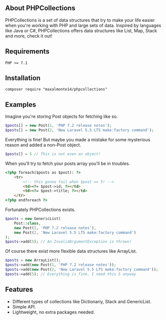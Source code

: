 ## About PHPCollections

PHPCollections is a set of data structures that try to make your life easier when you're working with PHP and large sets of data. Inspired by languages like Java or C#, PHPCollections offers data structures like List, Map, Stack and more, check it out!

## Requirements

```
PHP >= 7.1
```

## Installation

```
composer require "maxalmonte14/phpcollections"
``` 

## Examples

Imagine you're storing Post objects for fetching like so.

```php
$posts[] = new Post(1, 'PHP 7.2 release notes');
$posts[] = new Post(2, 'New Laravel 5.5 LTS make:factory command');
```

Everything is fine! But maybe you made a mistake for some mysterious reason and added a non-Post object.

```php
$posts[] = 5 // This is not even an object!
```

When you'll try to fetch your posts array you'll be in troubles.

```html
<?php foreach($posts as $post): ?>
    <tr>
        <!-- this gonna fail when $post == 5! -->
        <td><?= $post->id; ?></td>
        <td><?= $post->title; ?></td>
    </tr>
<?php endforeach ?>
```

Fortunately PHPCollections exists.

```php
$posts = new GenericList(
    Post::class,
    new Post(1, 'PHP 7.2 release notes'),
    new Post(2, 'New Laravel 5.5 LTS make:factory command')
);
$posts->add(5); // An InvalidArgumentException is thrown!
```

Of course there exist more flexible data structures like ArrayList.

```php
$posts = new ArrayList();
$posts->add(new Post(1, 'PHP 7.2 release notes'));
$posts->add(new Post(2, 'New Laravel 5.5 LTS make:factory command'));
$posts->add(5); // Everything is fine, I need this 5 anyway
```

## Features

- Different types of collections like Dictionariy, Stack and GenericList.
- Simple API.
- Lightweight, no extra packages needed.